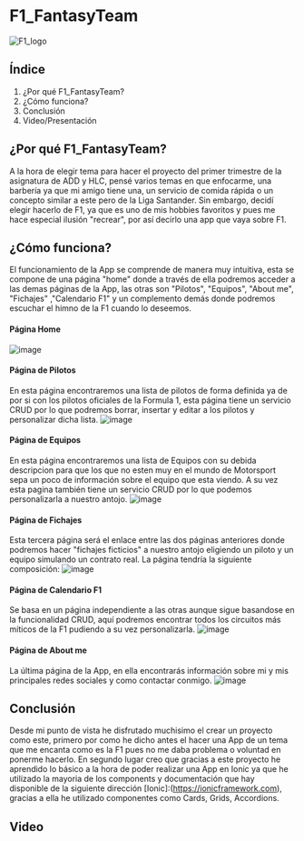 # F1_FantasyTeam 
![F1_logo](https://user-images.githubusercontent.com/91873665/207939847-5e583aad-f48c-42d6-a6c8-40904f1f1378.jpg)

## Índice
1. ¿Por qué F1_FantasyTeam?
2. ¿Cómo funciona?
3. Conclusión
4. Video/Presentación

## ¿Por qué F1_FantasyTeam?
A la hora de elegir tema para hacer el proyecto del primer trimestre de la asignatura de ADD y HLC, pensé varios temas en que enfocarme, una barbería ya que mi amigo tiene una, un servicio de comida rápida o un concepto similar a este pero de la Liga Santander. Sin embargo, decidí elegir hacerlo de F1, ya que es uno de mis hobbies favoritos y pues me hace especial ilusión "recrear", por así decirlo una app que vaya sobre F1. 

## ¿Cómo funciona?
El funcionamiento de la App se comprende de manera muy intuitiva, esta se compone de una página "home" donde a través de ella podremos acceder a las demas páginas de la App, las otras son "Pilotos", "Equipos", "About me", "Fichajes" ,"Calendario F1" y un complemento demás donde podremos escuchar el himno de la F1 cuando lo deseemos.

#### Página Home
![image](https://user-images.githubusercontent.com/91873665/207657586-a7abe5b2-d87b-41de-af6d-b0fd98da9b51.png)

#### Página de Pilotos
En esta página encontraremos una lista de pilotos de forma definida ya de por si con los pilotos oficiales de la Formula 1, esta página tiene un servicio CRUD por lo que podremos borrar, insertar y editar a los pilotos y personalizar dicha lista.
![image](https://user-images.githubusercontent.com/91873665/207657702-00ef7cde-8879-4a99-b32c-fd3dd61ef2db.png)

#### Página de Equipos
En esta página encontraremos una lista de Equipos con su debida descripcion para que los que no esten muy en el mundo de Motorsport sepa un poco de información sobre el equipo que esta viendo. A su vez esta pagina también tiene un servicio CRUD por lo que podemos personalizarla a nuestro antojo.
![image](https://user-images.githubusercontent.com/91873665/207658772-872b0766-fa64-448c-9b24-46607c7bb8de.png)

####  Página de Fichajes
Esta tercera página será el enlace entre las dos páginas anteriores donde podremos hacer "fichajes ficticios" a nuestro antojo eligiendo un piloto y un equipo simulando un contrato real. La página tendría la siguiente composición:
![image](https://user-images.githubusercontent.com/91873665/207660262-a0aaa35e-9ea8-483d-89ac-6fc7d0d4d627.png)

#### Página de Calendario F1
Se basa en un página independiente a las otras aunque sigue basandose en la funcionalidad CRUD, aquí podremos encontrar todos los circuitos más míticos de la F1 pudiendo a su vez personalizarla.
![image](https://user-images.githubusercontent.com/91873665/207661173-ef6ee784-c652-4eff-a3f2-e21f46aed988.png)


#### Página de About me
La última página de la App, en ella encontrarás información sobre mi y mis principales redes sociales y como contactar conmigo.
![image](https://user-images.githubusercontent.com/91873665/207661853-f1afbf54-f61f-4929-9f3d-d2dd0e3733d2.png)

## Conclusión
Desde mi punto de vista he disfrutado muchisimo el crear un proyecto como este, primero por como he dicho antes el hacer una App de un tema que me encanta como es la F1 pues no me daba problema o voluntad en ponerme hacerlo. En segundo lugar creo que gracias a este proyecto he aprendido lo básico a la hora de poder realizar una App en Ionic ya que he utilizado la mayoria de los components y documentación que hay disponible de la siguiente dirección [Ionic]:(https://ionicframework.com), gracias a ella he utilizado componentes como Cards, Grids, Accordions.

## Video
